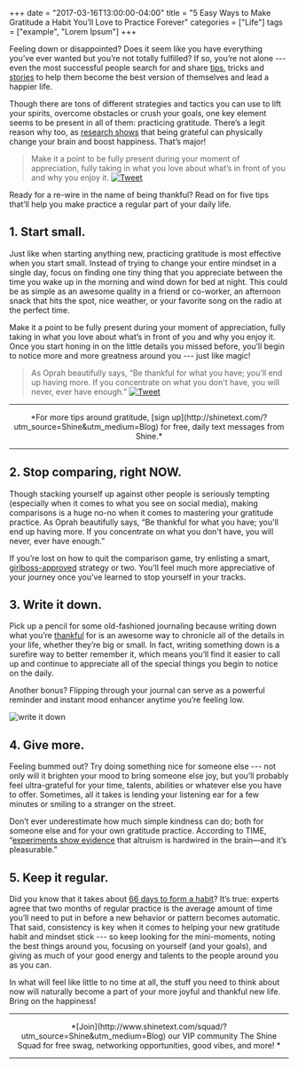 +++
  date = "2017-03-16T13:00:00-04:00"
  title = "5 Easy Ways to Make Gratitude a Habit You’ll Love to Practice Forever"
  categories = ["Life"]
  tags = ["example", "Lorem Ipsum"]
+++



<span class="dropcap">F</span>eeling down or disappointed? Does it seem like you have everything you’ve ever wanted but you’re not totally fulfilled? If so, you’re not alone --- even the most successful people search for and share [tips](http://shinetext.com/?utm_source=Shine&utm_medium=Blog), tricks and [stories](http://advice.shinetext.com/articles/becky-g-shares-how-self-love-helped-change-her-life/?utm_source=Shine&utm_medium=Blog) to help them become the best version of themselves and lead a happier life. 

Though there are tons of different strategies and tactics you can use to lift your spirits, overcome obstacles or crush your goals, one key element seems to be present in all of them: practicing gratitude. There’s a legit reason why too, as [research shows](http://www.inc.com/jessica-stillman/the-amazing-way-gratitude-rewires-your-brain-for-happiness.html) that being grateful can physically change your brain and boost happiness. That’s major!

> Make it a point to be fully present during your moment of appreciation, fully taking in what you love about what’s in front of you and why you enjoy it.  <a href="http://ctt.ec/Deb6a"><img src="//images.contentful.com/awpxl2koull4/6LvAGoJrjOEwQY86uMuS6q/4b6c5fd47467193f78e2dda0ef592d60/Twitter_Logo_Blue.png?h=42" alt="Tweet "></a>


Ready for a re-wire in the name of being thankful? Read on for five tips that’ll help you make practice a regular part of your daily life.


## 1. Start small. 
Just like when starting anything new, practicing gratitude is most effective when you start small. Instead of trying to change your entire mindset in a single day, focus on finding one tiny thing that you appreciate between the time you wake up in the morning and wind down for bed at night. This could be as simple as an awesome quality in a friend or co-worker, an afternoon snack that hits the spot, nice weather, or your favorite song on the radio at the perfect time. 

Make it a point to be fully present during your moment of appreciation, fully taking in what you love about what’s in front of you and why you enjoy it. Once you start honing in on the little details you missed before, you’ll begin to notice more and more greatness around you --- just like magic!


> As Oprah beautifully says, “Be thankful for what you have; you'll end up having more. If you concentrate on what you don't have, you will never, ever have enough.”  <a href="http://ctt.ec/bI8bb"><img src="//images.contentful.com/awpxl2koull4/6LvAGoJrjOEwQY86uMuS6q/4b6c5fd47467193f78e2dda0ef592d60/Twitter_Logo_Blue.png?h=42" alt="Tweet "></a>


---

<center>*For more tips around gratitude, [sign up](http://shinetext.com/?utm_source=Shine&utm_medium=Blog) for free, daily text messages from Shine.* </center>


---



## 2. Stop comparing, right NOW. 
Though stacking yourself up against other people is seriously tempting (especially when it comes to what you see on social media), making comparisons is a huge no-no when it comes to mastering your gratitude practice. As Oprah beautifully says, “Be thankful for what you have; you'll end up having more. If you concentrate on what you don't have, you will never, ever have enough.” 

If you’re lost on how to quit the comparison game, try enlisting a smart, [girlboss-approved](http://www.brit.co/super-effective-ways-to-stop-comparing-yourself-to-other-women/) strategy or two. You’ll feel much more appreciative of your journey once you’ve learned to stop yourself in your tracks.

## 3. Write it down. 
Pick up a pencil for some old-fashioned journaling because writing down what you’re [thankful](https://www.amazon.com/thxthxthx-Goodness-Everything-Leah-Dieterich/dp/1449402941/ref=sr_1_1?ie=UTF8&qid=1489436803&sr=8-1&keywords=thx+thx+thx) for is an awesome way to chronicle all of the details in your life, whether they’re big or small. In fact, writing something down is a surefire way to better remember it, which means you’ll find it easier to call up and continue to appreciate all of the special things you begin to notice on the daily. 

Another bonus? Flipping through your journal can serve as a powerful reminder and instant mood enhancer anytime you’re feeling low. 

![write it down](//images.contentful.com/awpxl2koull4/6zGQOEl1Uk4UsoaukM68cE/45d3a9352ad89110017336b9724dd45a/StockSnap_DPKNIIN5X3.jpg)



## 4. Give more.
Feeling bummed out? Try doing something nice for someone else --- not only will it brighten your mood to bring someone else joy, but you’ll probably feel ultra-grateful for your time, talents, abilities or whatever else you have to offer. Sometimes, all it takes is lending your listening ear for a few minutes or smiling to a stranger on the street. 

Don’t ever underestimate how much simple kindness can do; both for someone else and for your own gratitude practice. According to TIME, “[experiments show evidence](http://time.com/collection-post/4070299/secret-to-happiness/) that altruism is hardwired in the brain—and it’s pleasurable.” 


## 5. Keep it regular. 
Did you know that it takes about [66 days to form a habit](http://jamesclear.com/new-habit)? It’s true: experts agree that two months of regular practice is the average amount of time you’ll need to put in before a new behavior or pattern becomes automatic. That said, consistency is key when it comes to helping your new gratitude habit and mindset stick --- so keep looking for the mini-moments, noting the best things around you, focusing on yourself (and your goals), and giving as much of your good energy and talents to the people around you as you can. 

In what will feel like little to no time at all, the stuff you need to think about now will naturally become a part of your more joyful and thankful new life. Bring on the happiness!

---

<center> *[Join](http://www.shinetext.com/squad/?utm_source=Shine&utm_medium=Blog) our VIP community The Shine Squad for free swag, networking opportunities, good vibes, and more! *</center>

---
<div class="pubexchange_module" id="pubexchange_below_content" data-pubexchange-module-id="2323"></div>

<script>(function(w, d, s, id) {
  w.PUBX=w.PUBX || {pub: "shine_text", discover: false, lazy: true};
  var js, pjs = d.getElementsByTagName(s)[0];
  if (d.getElementById(id)) return;
  js = d.createElement(s); js.id = id; js.async = true;
  js.src = "//main.pubexchange.com/loader.min.js";
  pjs.parentNode.insertBefore(js, pjs);
}(window, document, "script", "pubexchange-jssdk"));</script>
